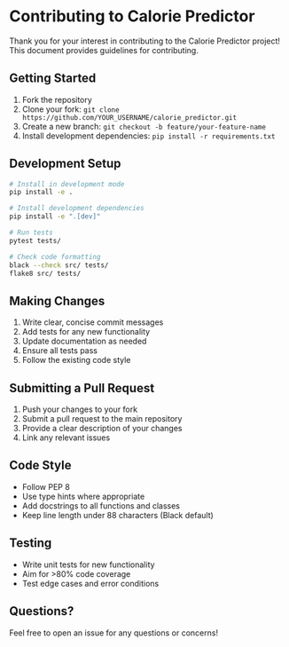 # Contributing to Calorie Predictor

Thank you for your interest in contributing to the Calorie Predictor project! This document provides guidelines for contributing.

## Getting Started

1. Fork the repository
2. Clone your fork: `git clone https://github.com/YOUR_USERNAME/calorie_predictor.git`
3. Create a new branch: `git checkout -b feature/your-feature-name`
4. Install development dependencies: `pip install -r requirements.txt`

## Development Setup

```bash
# Install in development mode
pip install -e .

# Install development dependencies
pip install -e ".[dev]"

# Run tests
pytest tests/

# Check code formatting
black --check src/ tests/
flake8 src/ tests/
```

## Making Changes

1. Write clear, concise commit messages
2. Add tests for any new functionality
3. Update documentation as needed
4. Ensure all tests pass
5. Follow the existing code style

## Submitting a Pull Request

1. Push your changes to your fork
2. Submit a pull request to the main repository
3. Provide a clear description of your changes
4. Link any relevant issues

## Code Style

- Follow PEP 8
- Use type hints where appropriate
- Add docstrings to all functions and classes
- Keep line length under 88 characters (Black default)

## Testing

- Write unit tests for new functionality
- Aim for >80% code coverage
- Test edge cases and error conditions

## Questions?

Feel free to open an issue for any questions or concerns!